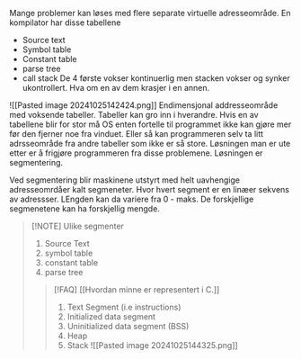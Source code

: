 Mange problemer kan løses med flere separate virtuelle adresseområde.
En kompilator har disse tabellene 
- Source text
- Symbol table
- Constant table
- parse tree
- call stack
De 4 første vokser kontinuerlig men stacken vokser og synker ukontrollert.
Hva om en av dem krasjer i en annen.

![[Pasted image 20241025142424.png]]
Endimensjonal addresseområde med voksende tabeller.
Tabeller kan gro inn i hverandre.
Hvis en av tabellene blir for stor må OS enten fortelle til programmet ikke kan gjøre mer før den fjerner noe fra vinduet. Eller så kan programmeren selv ta litt adrsseområde fra andre tabeller som ikke er så store.
Løsningen man er ute etter er å frigjøre programmeren fra disse problemene. Løsningen er segmentering.

Ved segmentering blir maskinene utstyrt med helt uavhengige adresseomrdåer kalt segmeneter. Hvor hvert segment er en linæer sekvens av adressser. LEngden kan da variere fra 0 - maks. De forskjellige segmenetene kan ha forskjellig mengde.




> [!NOTE] Ulike segmenter
> 1. Source Text
> 2. symbol table
> 3. constant table
> 4. parse tree
> > [!FAQ] [[Hvordan minne er representert i C.]]
> > > 
> >1. Text Segment (i.e instructions)
> >2. Initialized data segment
> >3. Uninitialized data segment (BSS)
> >4. Heap
> >5. Stack
> ![[Pasted image 20241025144325.png]]


